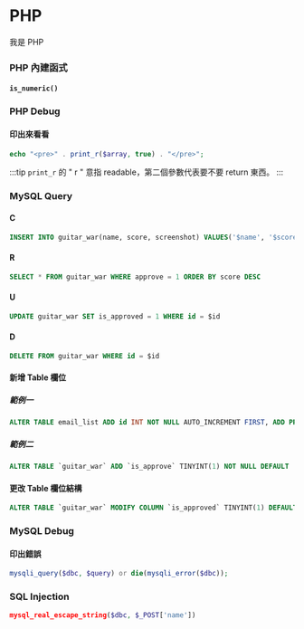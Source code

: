 # PHP

我是 PHP

### PHP 內建函式

#### `is_numeric()`

### PHP Debug

#### 印出來看看

```php
echo "<pre>" . print_r($array, true) . "</pre>";
```

:::tip
`print_r` 的 " r " 意指 readable，第二個參數代表要不要 return 東西。
:::


### MySQL Query

#### C

```SQL
INSERT INTO guitar_war(name, score, screenshot) VALUES('$name', '$score', '$screenshot')
```

#### R

```SQL
SELECT * FROM guitar_war WHERE approve = 1 ORDER BY score DESC
```

#### U

```SQL
UPDATE guitar_war SET is_approved = 1 WHERE id = $id
```

#### D

```SQL
DELETE FROM guitar_war WHERE id = $id
```

#### 新增 Table 欄位

##### 範例一

```SQL
ALTER TABLE email_list ADD id INT NOT NULL AUTO_INCREMENT FIRST, ADD PRIMARY KEY(id)
```

##### 範例二

```SQL
ALTER TABLE `guitar_war` ADD `is_approve` TINYINT(1) NOT NULL DEFAULT '0' AFTER `screenshot`;
```

#### 更改 Table 欄位結構

```SQL
ALTER TABLE `guitar_war` MODIFY COLUMN `is_approved` TINYINT(1) DEFAULT 0
```

### MySQL Debug

#### 印出錯誤

```php
mysqli_query($dbc, $query) or die(mysqli_error($dbc));
```

### SQL Injection

```php
mysql_real_escape_string($dbc, $_POST['name'])
```

